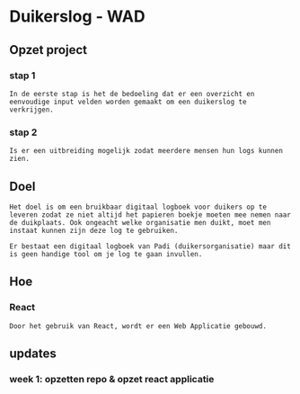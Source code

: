 # Duikerslog - WAD

## Opzet project

### stap 1
    In de eerste stap is het de bedoeling dat er een overzicht en eenvoudige input velden worden gemaakt om een duikerslog te verkrijgen. 

### stap 2
    Is er een uitbreiding mogelijk zodat meerdere mensen hun logs kunnen zien. 

## Doel
    Het doel is om een bruikbaar digitaal logboek voor duikers op te leveren zodat ze niet altijd het papieren boekje moeten mee nemen naar de duikplaats. Ook ongeacht welke organisatie men duikt, moet men instaat kunnen zijn deze log te gebruiken.

    Er bestaat een digitaal logboek van Padi (duikersorganisatie) maar dit is geen handige tool om je log te gaan invullen. 

## Hoe

### React
    Door het gebruik van React, wordt er een Web Applicatie gebouwd.

## updates

### week 1: opzetten repo & opzet react applicatie
